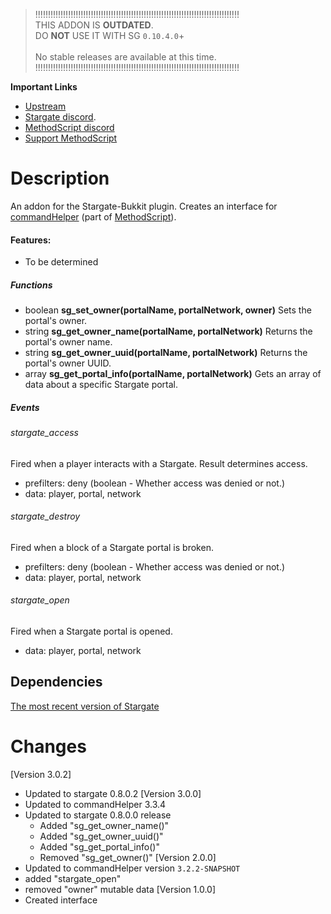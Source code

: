 > !!!!!!!!!!!!!!!!!!!!!!!!!!!!!!!!!!!!!!!!!!!!!!!!!!!!!!!!!!!!!!!!!!!!!!!!!!!!!!!!!<br>
>  THIS ADDON IS **OUTDATED**.<br>DO __**NOT**__ USE IT WITH SG `0.10.4.0`+<br><br>
>                              No stable releases are available at this time.<br>
> !!!!!!!!!!!!!!!!!!!!!!!!!!!!!!!!!!!!!!!!!!!!!!!!!!!!!!!!!!!!!!!!!!!!!!!!!!!!!!!!!<br>

__**Important Links**__
- [Upstream](https://github.com/PseudoKnight/CHStargate/issues)
- [Stargate discord](https://discord.gg/mTaHuK6BVa).
- [MethodScript discord](https://discord.gg/Z7jpHed)
- [Support MethodScript](https://github.com/sponsors/LadyCailin)

# Description
An addon for the Stargate-Bukkit plugin. Creates an interface for [commandHelper](https://enginehub.org/commandhelper/) (part of [MethodScript](https://discord.gg/Z7jpHed)). 

#### Features:
- To be determined
##### Functions

* boolean **sg_set_owner(portalName, portalNetwork, owner)** Sets the portal's owner.
* string **sg_get_owner_name(portalName, portalNetwork)** Returns the portal's owner name.
* string **sg_get_owner_uuid(portalName, portalNetwork)** Returns the portal's owner UUID.
* array **sg_get_portal_info(portalName, portalNetwork)** Gets an array of data about a specific Stargate portal.

##### Events
###### stargate_access

Fired when a player interacts with a Stargate. Result determines access.

* prefilters: deny (boolean - Whether access was denied or not.)
* data: player, portal, network

###### stargate_destroy

Fired when a block of a Stargate portal is broken.

* prefilters: deny (boolean - Whether access was denied or not.)
* data: player, portal, network

###### stargate_open

Fired when a Stargate portal is opened.

* data: player, portal, network

## Dependencies
[The most recent version of Stargate](https://www.spigotmc.org/resources/stargate.87978/)

# Changes
[Version 3.0.2]
- Updated to stargate 0.8.0.2
[Version 3.0.0]
- Updated to commandHelper 3.3.4
- Updated to stargate 0.8.0.0 release
  - Added "sg_get_owner_name()"
  - Added "sg_get_owner_uuid()"
  - Added "sg_get_portal_info()"
  - Removed "sg_get_owner()"
[Version 2.0.0]
- Updated to commandHelper version `3.2.2-SNAPSHOT`
- added "stargate_open"
- removed "owner" mutable data
[Version 1.0.0]
 - Created interface
